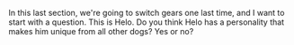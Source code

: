 In this last section, we're going to switch gears one last time, and I want to
start with a question. This is Helo. Do you think Helo has a personality that
makes him unique from all other dogs? Yes or no?
